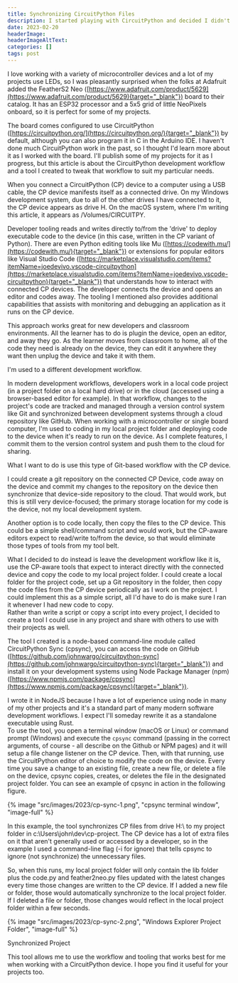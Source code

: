 ```yaml
---
title: Synchronizing CircuitPython Files
description: I started playing with CircuitPython and decided I didn't like writing code on the device. This post describes a utility I created to help Circuit Python synchronize project files to a local project folder.
date: 2023-02-20
headerImage: 
headerImageAltText: 
categories: []
tags: post
---
```

  
I love working with a variety of microcontroller devices and a lot of my projects use LEDs, so I was pleasantly surprised when the folks at Adafruit added the FeatherS2 Neo ([https://www.adafruit.com/product/5629](https://www.adafruit.com/product/5629){target="_blank"}) board to their catalog. It has an ESP32 processor and a 5x5 grid of little NeoPixels onboard, so it is perfect for some of my projects.

The board comes configured to use CircuitPython ([https://circuitpython.org/](https://circuitpython.org/){target="_blank"}) by default, although you can also program it in C in the Arduino IDE. I haven't done much CircuitPython work in the past, so I thought I'd learn more about it as I worked with the board. I'll publish some of my projects for it as I progress, but this article is about the CircuitPython development workflow and a tool I created to tweak that workflow to suit my particular needs.

When you connect a CircuitPython (CP) device to a computer using a USB cable, the CP device manifests itself as a connected drive. On my Windows development system, due to all of the other drives I have connected to it, the CP device appears as drive H. On the macOS system, where I'm writing this article, it appears as /Volumes/CIRCUITPY.

Developer tooling reads and writes directly to/from the 'drive' to deploy executable code to the device (in this case, written in the CP variant of Python). There are even Python editing tools like Mu ([https://codewith.mu/](https://codewith.mu/){target="_blank"}) or extensions for popular editors like Visual Studio Code ([https://marketplace.visualstudio.com/items?itemName=joedevivo.vscode-circuitpython](https://marketplace.visualstudio.com/items?itemName=joedevivo.vscode-circuitpython){target="_blank"}) that understands how to interact with connected CP devices. The developer connects the device and opens an editor and codes away. The tooling I mentioned also provides additional capabilities that assists with monitoring and debugging an application as it runs on the CP device.

This approach works great for new developers and classroom environments. All the learner has to do is plugin the device, open an editor, and away they go. As the learner moves from classroom to home, all of the code they need is already on the device, they can edit it anywhere they want then unplug the device and take it with them.

I'm used to a different development workflow.

In modern development workflows, developers work in a local code project (in a project folder on a local hard drive) or in the cloud (accessed using a browser-based editor for example). In that workflow, changes to the project's code are tracked and managed through a version control system like Git and synchronized between development systems through a cloud repository like GitHub. When working with a microcontroller or single board computer, I'm used to coding in my local project folder and deploying code to the device when it's ready to run on the device. As I complete features, I commit them to the version control system and push them to the cloud for sharing.

What I want to do is use this type of Git-based workflow with the CP device.

I could create a git repository on the connected CP Device, code away on the device and commit my changes to the repository on the device then synchronize that device-side repository to the cloud. That would work, but this is still very device-focused; the primary storage location for my code is the device, not my local development system.

Another option is to code locally, then copy the files to the CP device. This could be a simple shell/command script and would work, but the CP-aware editors expect to read/write to/from the device, so that would eliminate those types of tools from my tool belt.

What I decided to do instead is leave the development workflow like it is, use the CP-aware tools that expect to interact directly with the connected device and copy the code to my local project folder. I could create a local folder for the project code, set up a Git repository in the folder, then copy the code files from the CP device periodically as I work on the project. I could implement this as a simple script, all I'd have to do is make sure I ran it whenever I had new code to copy.  
Rather than write a script or copy a script into every project, I decided to create a tool I could use in any project and share with others to use with their projects as well.

The tool I created is a node-based command-line module called CircuitPython Sync (cpsync), you can access the code on GitHub ([https://github.com/johnwargo/circuitpython-sync](https://github.com/johnwargo/circuitpython-sync){target="_blank"}) and install it on your development systems using Node Package Manager (npm) ([https://www.npmjs.com/package/cpsync](https://www.npmjs.com/package/cpsync){target="_blank"}).

I wrote it in NodeJS because I have a lot of experience using node in many of my other projects and it's a standard part of many modern software development workflows. I expect I'll someday rewrite it as a standalone executable using Rust.  
To use the tool, you open a terminal window (macOS or Linux) or command prompt (Windows) and execute the `cpsync` command (passing in the correct arguments, of course - all describe on the Github or NPM pages) and it will setup a file change listener on the CP device. Then, with that running, use the CircuitPython editor of choice to modify the code on the device. Every time you save a change to an existing file, create a new file, or delete a file on the device, cpsync copies, creates, or deletes the file in the designated project folder. You can see an example of cpsync in action in the following figure.

{% image "src/images/2023/cp-sync-1.png", "cpsync terminal window", "image-full" %}

In this example, the tool synchronizes CP files from drive H:\ to my project folder in c:\Users\john\dev\cp-project\. The CP device has a lot of extra files on it that aren't generally used or accessed by a developer, so in the example I used a command-line flag (-i for ignore) that tells cpsync to ignore (not synchronize) the unnecessary files.

So, when this runs, my local project folder will only contain the lib folder plus the code.py and feather2neo.py files updated with the latest changes every time those changes are written to the CP device. If I added a new file or folder, those would automatically synchronize to the local project folder. If I deleted a file or folder, those changes would reflect in the local project folder within a few seconds.

{% image "src/images/2023/cp-sync-2.png", "Windows Explorer Project Folder", "image-full" %}

Synchronized Project

This tool allows me to use the workflow and tooling that works best for me when working with a CircuitPython device. I hope you find it useful for your projects too.